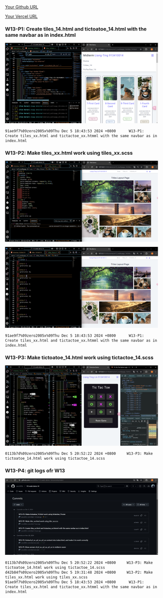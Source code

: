[Your Github URL](https://github.com/zero2005x/113-sweb-demo-14)

[Your Vercel URL](https://113-sweb-demo-14.vercel.app)


###    W13-P1: Create tiles_14.html and tictoatoe_14.html with the same navbar as in index.html

![](./w13-p1.png)

```
91ae9f7%09zero2005x%09Thu Dec 5 18:43:53 2024 +0800      W13-P1: Create tiles_xx.html and tictactoe_xx.htmml with the same navbar as in index.html
```

###    W13-P2: Make tiles_xx.html work using tiles_xx.scss


![](./w13-p2-1.png)

![](./w13-p2-2.png)

```
91ae9f7%09zero2005x%09Thu Dec 5 18:43:53 2024 +0800      W13-P1: Create tiles_xx.html and tictactoe_xx.htmml with the same navbar as in index.html
```

###    W13-P3: Make tictoatoe_14.html work using tictactoe_14.scss

![](./w13-p3.png)

```
0113b7d%09zero2005x%09Thu Dec 5 20:52:22 2024 +0800     W13-P3: Make tictoatoe_14.html work using tictactoe_14.scss
```

### W13-P4: git logs ofr W13

![](./w13-p4.png)

```
0113b7d%09zero2005x%09Thu Dec 5 20:52:22 2024 +0800     W13-P3: Make tictoatoe_14.html work using tictactoe_14.scss
d42b84f%09zero2005x%09Thu Dec 5 19:31:48 2024 +0800     W13-P2: Make tiles_xx.html work using tiles_xx.scss
91ae9f7%09zero2005x%09Thu Dec 5 18:43:53 2024 +0800      W13-P1: Create tiles_xx.html and tictactoe_xx.htmml with the same navbar as in index.html
```